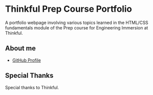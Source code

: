 # Thinkful Prep Course Portfolio

A portfolio webpage involving various topics learned in the HTML/CSS fundamentals module of the Prep course for Engineering Immersion at Thinkful.

## About me

* [GitHub Profile](https://github.com/nickjang)

## Special Thanks

Special thanks to Thinkful.